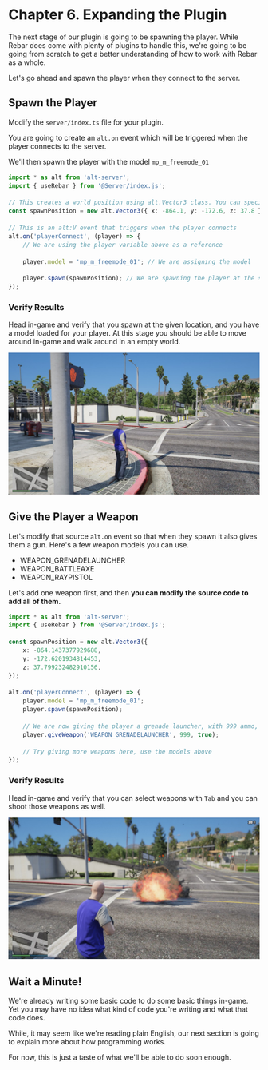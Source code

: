 # Chapter 6. Expanding the Plugin

The next stage of our plugin is going to be spawning the player. While Rebar does come with plenty of plugins to handle this, we're going to be going from scratch to get a better understanding of how to work with Rebar as a whole.

Let's go ahead and spawn the player when they connect to the server.

## Spawn the Player

Modify the `server/index.ts` file for your plugin.

You are going to create an `alt.on` event which will be triggered when the player connects to the server.

We'll then spawn the player with the model `mp_m_freemode_01`

```ts
import * as alt from 'alt-server';
import { useRebar } from '@Server/index.js';

// This creates a world position using alt.Vector3 class. You can specify coordinates
const spawnPosition = new alt.Vector3({ x: -864.1, y: -172.6, z: 37.8 });

// This is an alt:V event that triggers when the player connects
alt.on('playerConnect', (player) => {
    // We are using the player variable above as a reference

    player.model = 'mp_m_freemode_01'; // We are assigning the model

    player.spawn(spawnPosition); // We are spawning the player at the spawnPosition variable
});
```

### Verify Results

Head in-game and verify that you spawn at the given location, and you have a model loaded for your player. At this stage you should be able to move around in-game and walk around in an empty world.

![](../../static/book/first-spawn.jpg)

## Give the Player a Weapon

Let's modify that source `alt.on` event so that when they spawn it also gives them a gun. Here's a few weapon models you can use.

-   WEAPON_GRENADELAUNCHER
-   WEAPON_BATTLEAXE
-   WEAPON_RAYPISTOL

Let's add one weapon first, and then **you can modify the source code to add all of them.**

```ts
import * as alt from 'alt-server';
import { useRebar } from '@Server/index.js';

const spawnPosition = new alt.Vector3({
    x: -864.1437377929688,
    y: -172.6201934814453,
    z: 37.799232482910156,
});

alt.on('playerConnect', (player) => {
    player.model = 'mp_m_freemode_01';
    player.spawn(spawnPosition);

    // We are now giving the player a grenade launcher, with 999 ammo, and equipping it immediately
    player.giveWeapon('WEAPON_GRENADELAUNCHER', 999, true);

    // Try giving more weapons here, use the models above
});
```

### Verify Results

Head in-game and verify that you can select weapons with `Tab` and you can shoot those weapons as well.

![](../../static/book/first-give-weapon.jpg)

## Wait a Minute!

We're already writing some basic code to do some basic things in-game. Yet you may have no idea what kind of code you're writing and what that code does.

While, it may seem like we're reading plain English, our next section is going to explain more about how programming works.

For now, this is just a taste of what we'll be able to do soon enough.
